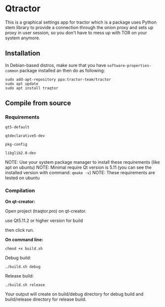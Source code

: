# Qtractor

This is a graphical settings app for tractor which is a package uses Python stem library to provide a connection through the onion proxy and sets up proxy in user session, so you don't have to mess up with TOR on your system anymore.

<!--![traqtorPoster](/uploads/b06f001c6bf186f15da12fdd62c2749e/traqtorPoster.png)-->

## Installation


In Debian-based distros, make sure that you have `software-properties-common` package installed an then do as following:

```
sudo add-apt-repository ppa:tractor-team/tractor
sudo apt update
sudo apt install traqtor
```

## Compile from source

### Requirements

`qt5-default`

`qtdeclarative5-dev`

`pkg-config`

`libglib2.0-dev`

NOTE: Use your system package manager to install these requirements (like apt on ubuntu)
NOTE: Minimal require Qt version is 5.11 (you can see the installed version with command: `qmake -v`)
NOTE: These requirements are tested on ubuntu

### Compilation

**On qt-creator:**

Open project (traqtor.pro) on qt-creator.

use Qt5.11.2 or higher version for build

then click run.

**On command line:**

`chmod +x build.sh`

Debug build:

`./build.sh debug`

Release build:

`./build.sh release`

Your output will create on build/debug directory for debug build and build/release directory for release build.

